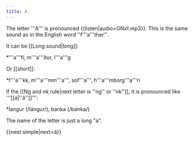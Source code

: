 ```yaml
---
title: A
---
```


The letter '''A''' is pronounced {{listen|audio=GNxf.mp3}}. This is the same sound as in the English word ''f'''a'''ther''.

It can be [[Long sound|long]]:

*'''a'''fi, m'''a'''ður, l'''a'''g

Or [[short]]:

*t'''a'''kk, m'''a'''mm'''a''', sof'''a''', h'''a'''mborg'''a'''ri

If the [[Ng and nk rule|next letter is ''ng'' or ''nk'']], it is pronounced like '''[[á|''á'']]''':

*langur (/lángur/), banka (/bánka/)

The name of the letter is just a long "a".

{{next simple|next=á}}